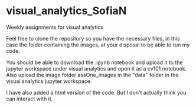# visual_analytics_SofiaN
Weekly assignments for visual analytics


Feel free to clone the repository so 
you have the necessary files, in this case the folder containing the images,
at your disposal to be able to run my code.

You should be able to download the .ipynb notebook and upload it to the 
jupyter workspace under visual analytics and open it as a cv101 notebook.
Also upload the image folder assOne_images in the "data" folder in the visual analytics jupyter workspace.

I have also added a html version of the code. But I don't actually think you can interact with it.
